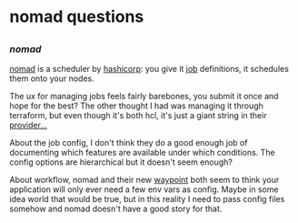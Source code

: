 # nomad questions

##

### _nomad_

[nomad](https://www.nomadproject.io/) is a scheduler by
[hashicorp](https://www.hashicorp.com/):
you give it [job](https://www.nomadproject.io/docs/job-specification/job) definitions,
it schedules them onto your nodes.

The ux for managing jobs feels fairly barebones,
you submit it once and hope for the best?
The other thought I had was managing it through terraform,
but even though it's both hcl, it's just a giant string
in their [provider...](https://registry.terraform.io/providers/hashicorp/nomad/latest/docs/resources/job)

About the job config,
I don't think they do a good enough job of documenting
which features are available under which conditions.
The config options are hierarchical but it doesn't seem enough?

About workflow,
nomad and their new [waypoint](https://www.waypointproject.io/)
both seem to think your application will only ever need a few env vars as config.
Maybe in some idea world that would be true,
but in this reality I need to pass config files somehow
and nomad doesn't have a good story for that.
